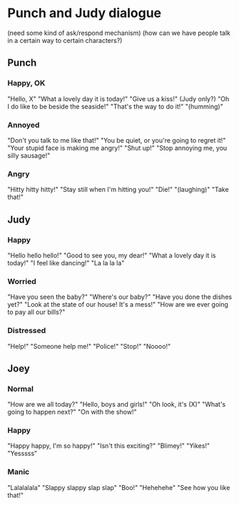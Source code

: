 # Punch and Judy dialogue
(need some kind of ask/respond mechanism)
(how can we have people talk in a certain way to certain characters?)

## Punch
### Happy, OK
"Hello, X"
"What a lovely day it is today!"
"Give us a kiss!" (Judy only?)
"Oh I do like to be beside the seaside!"
"That's the way to do it!"
"(humming)"

### Annoyed
"Don't you talk to me like that!"
"You be quiet, or you're going to regret it!"
"Your stupid face is making me angry!"
"Shut up!"
"Stop annoying me, you silly sausage!"

### Angry
"Hitty hitty hitty!"
"Stay still when I'm hitting you!"
"Die!"
"(laughing)"
"Take that!"

## Judy
### Happy
"Hello hello hello!"
"Good to see you, my dear!"
"What a lovely day it is today!"
"I feel like dancing!"
"La la la la"

### Worried
"Have you seen the baby?"
"Where's our baby?"
"Have you done the dishes yet?"
"Look at the state of our house! It's a mess!"
"How are we ever going to pay all our bills?"

### Distressed
"Help!"
"Someone help me!"
"Police!"
"Stop!"
"Noooo!"

## Joey
### Normal
"How are we all today?"
"Hello, boys and girls!"
"Oh look, it's (X)"
"What's going to happen next?"
"On with the show!"

### Happy
"Happy happy, I'm so happy!"
"Isn't this exciting?"
"Blimey!"
"Yikes!"
"Yesssss"

### Manic
"Lalalalala"
"Slappy slappy slap slap"
"Boo!"
"Hehehehe"
"See how you like that!"
